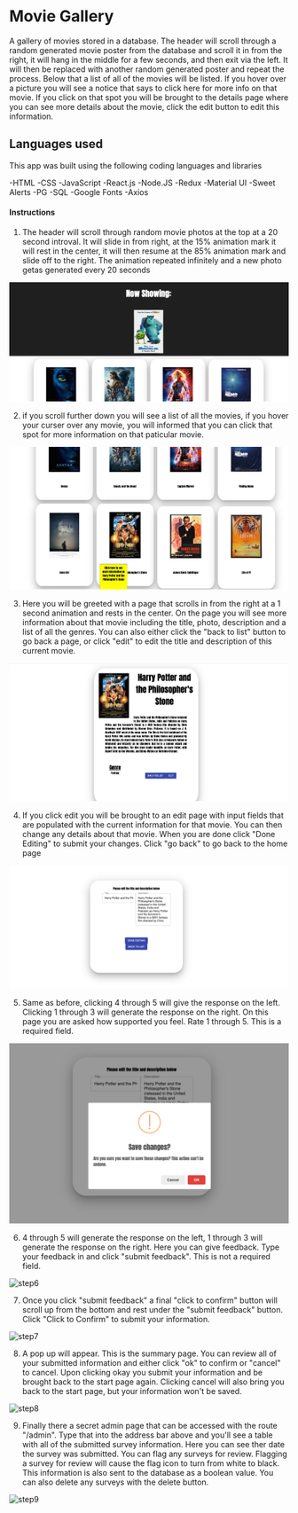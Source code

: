 # Movie Gallery

A gallery of movies stored in a database. The header will scroll through a random generated movie poster from the database and scroll it in from the right, it will hang in the middle for a few seconds, and then exit via the left. It will then be replaced with another random generated poster and repeat the process. Below that a list of all of the movies will be listed. If you hover over a picture you will see a notice that says to click here for more info on that movie. If you click on that spot you will be brought to the details page where you can see more details about the movie, click the edit button to edit this information.

## Languages used

This app was built using the following coding languages and libraries 

-HTML
-CSS
-JavaScript
-React.js
-Node.JS
-Redux
-Material UI
-Sweet Alerts
-PG
-SQL
-Google Fonts
-Axios



#### Instructions

1. The header will scroll through random movie photos at the top at a 20 second introval. It will slide in from right, at the 15% animation mark it will rest in the center, it will then resume at the 85% animation mark and slide off to the right. The animation repeated infinitely and a new photo getas generated every 20 seconds

![step1](./public/images/step1.png)

2. if you scroll further down you will see a list of all the movies, if you hover your curser over any movie, you will informed that you can click that spot for more information on that paticular movie.

![step2](./public/images/step2.png)

3. Here you will be greeted with a page that scrolls in from the right at a 1 second animation and rests in the center. On the page you will see more information about that movie including the title, photo, description and a list of all the genres. You can also either click the "back to list" button to go back a page, or click "edit" to edit the title and description of this current movie.

![step3](./public/images/step3.png)

4. If you click edit you will be brought to an edit page with input fields that are populated with the current information for that movie. You can then change any details about that movie. When you are done click "Done Editing" to submit your changes. Click "go back" to go back to the home page

![step4](./public/images/step4.png)

5. Same as before, clicking 4 through 5 will give the response on the left. Clicking 1 through 3 will generate the response on the right. On this page you are asked how supported you feel. Rate 1 through 5. This is a required field.

![step5](./public/images/step5.png)

6. 4 through 5 will generate the response on the left, 1 through 3 will generate the response on the right. Here you can give feedback. Type your feedback in and click "submit feedback". This is not a required field.

![step6](./public/images/step6.png)

7. Once you click "submit feedback" a final "click to confirm" button will scroll up from the bottom and rest under the "submit feedback" button. Click "Click to Confirm" to submit your information.

![step7](./public/images/step7.png)

8. A pop up will appear. This is the summary page. You can review all of your submitted information and either click "ok" to confirm or "cancel" to cancel. Upon clicking okay you submit your information and be brought back to the start page again. Clicking cancel will also bring you back to the start page, but your information won't be saved.

![step8](./public/images/step8.png)

9. Finally there a secret admin page that can be accessed with the route "/admin". Type that into the address bar above and you'll see a table with all of the submitted survey information. Here you can see ther date the survey was submitted. You can flag any surveys for review. Flagging a survey for review will cause the flag icon to turn from white to black. This information is also sent to the database as a boolean value. You can also delete any surveys with the delete button.

![step9](./public/images/step9.png)